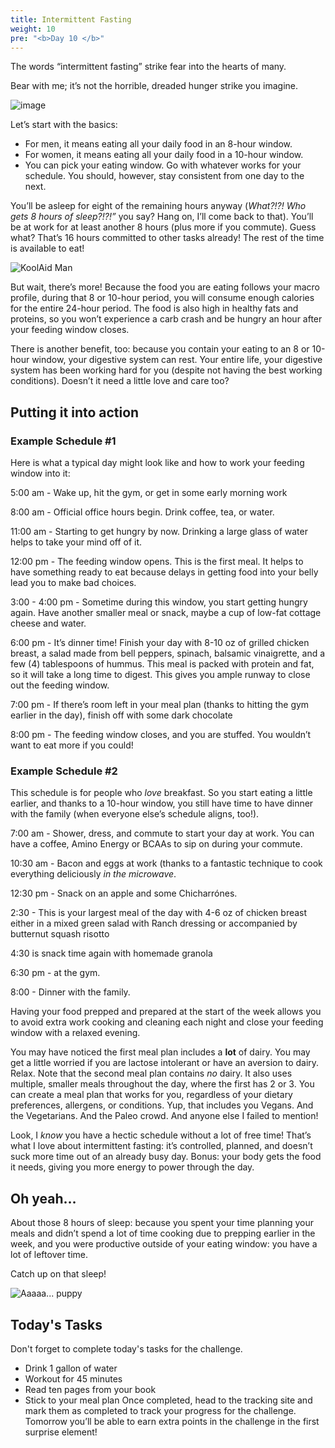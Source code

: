 ```yaml
---
title: Intermittent Fasting
weight: 10
pre: "<b>Day 10 </b>"
---
```


The words “intermittent fasting” strike fear into the hearts of many.

Bear with me; it’s not the horrible, dreaded hunger strike you imagine.

![image](/images/if.png)

Let’s start with the basics:
- For men, it means eating all your daily food in an 8-hour window.
- For women, it means eating all your daily food in a 10-hour window.
- You can pick your eating window. Go with whatever works for your schedule. You should, however, stay consistent from one day to the next.

You’ll be asleep for eight of the remaining hours anyway (_What?!?! Who gets 8 hours of sleep?!?!”_ you say? Hang on, I’ll come back to that). You’ll be at work for at least another 8 hours (plus more if you commute). Guess what? That’s 16 hours committed to other tasks already! The rest of the time is available to eat!

![KoolAid Man](/images/koolaid_man.png)

But wait, there’s more!
Because the food you are eating follows your macro profile, during that 8 or 10-hour period, you will consume enough calories for the entire 24-hour period. The food is also high in healthy fats and proteins, so you won’t experience a carb crash and be hungry an hour after your feeding window closes.

There is another benefit, too: because you contain your eating to an 8 or 10-hour window, your digestive system can rest. Your entire life, your digestive system has been working hard for you (despite not having the best working conditions). Doesn’t it need a little love and care too?

## Putting it into action
### Example Schedule #1
Here is what a typical day might look like and how to work your feeding window into it:

5:00 am - Wake up, hit the gym, or get in some early morning work

8:00 am - Official office hours begin. Drink coffee, tea, or water.

11:00 am - Starting to get hungry by now. Drinking a large glass of water helps to take your mind off of it.

12:00 pm - The feeding window opens. This is the first meal. It helps to have something ready to eat because delays in getting food into your belly lead you to make bad choices.

3:00 - 4:00 pm - Sometime during this window, you start getting hungry again. Have another smaller meal or snack, maybe a cup of low-fat cottage cheese and water.

6:00 pm - It’s dinner time! Finish your day with 8-10 oz of grilled chicken breast, a salad made from bell peppers, spinach, balsamic vinaigrette, and a few (4) tablespoons of hummus. This meal is packed with protein and fat, so it will take a long time to digest. This gives you ample runway to close out the feeding window.

7:00 pm - If there’s room left in your meal plan (thanks to hitting the gym earlier in the day), finish off with some dark chocolate

8:00 pm - The feeding window closes, and you are stuffed. You wouldn’t want to eat more if you could!

### Example Schedule #2
This schedule is for people who _love_ breakfast. So you start eating a little earlier, and thanks to a 10-hour window, you still have time to have dinner with the family (when everyone else’s schedule aligns, too!).

7:00 am - Shower, dress, and commute to start your day at work. You can have a coffee, Amino Energy or BCAAs to sip on during your commute.

10:30 am - Bacon and eggs at work (thanks to a fantastic technique to cook everything deliciously _in the microwave_.

12:30 pm - Snack on an apple and some Chicharrónes.

2:30 - This is your largest meal of the day with 4-6 oz of chicken breast either in a mixed green salad with Ranch dressing or accompanied by butternut squash risotto

4:30 is snack time again with homemade granola

6:30 pm - at the gym.

8:00 - Dinner with the family.

Having your food prepped and prepared at the start of the week allows you to avoid extra work cooking and cleaning each night and close your feeding window with a relaxed evening.

You may have noticed the first meal plan includes a **lot** of dairy. You may get a little worried if you are lactose intolerant or have an aversion to dairy. Relax. Note that the second meal plan contains _no_ dairy. It also uses multiple, smaller meals throughout the day, where the first has 2 or 3. You can create a meal plan that works for you, regardless of your dietary preferences, allergens, or conditions. Yup, that includes you Vegans. And the Vegetarians. And the Paleo crowd. And anyone else I failed to mention!

Look, I _know_ you have a hectic schedule without a lot of free time! That’s what I love about intermittent fasting: it’s controlled, planned, and doesn’t suck more time out of an already busy day. Bonus: your body gets the food it needs, giving you more energy to power through the day.

## Oh yeah…
About those 8 hours of sleep: because you spent your time planning your meals and didn’t spend a lot of time cooking due to prepping earlier in the week, and you were productive outside of your eating window: you have a lot of leftover time.

Catch up on that sleep!

![Aaaaa... puppy](/images/tired_puppy.png)

## Today's Tasks
Don't forget to complete today's tasks for the challenge.
- Drink 1 gallon of water
- Workout for 45 minutes
- Read ten pages from your book
- Stick to your meal plan
  Once completed, head to the tracking site and mark them as completed to track your progress for the challenge. Tomorrow you’ll be able to earn extra points in the challenge in the first surprise element!
